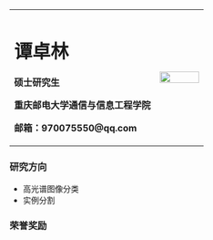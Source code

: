 <table border="0">
  <tr>
    <td width="75%">
      <h1>谭卓林</h1>
      <p><b>硕士研究生</b></p>
      <p><b>重庆邮电大学通信与信息工程学院</b></p>
      <p><b>邮箱：970075550@qq.com</b></p>
    </td>
    <td width="25%">
      <img src="/2寸 DSC_1940.jpg" width="100%"> 
    </td>
  </tr>
</table>

### 研究方向
- 高光谱图像分类
- 实例分割

### 荣誉奖励
